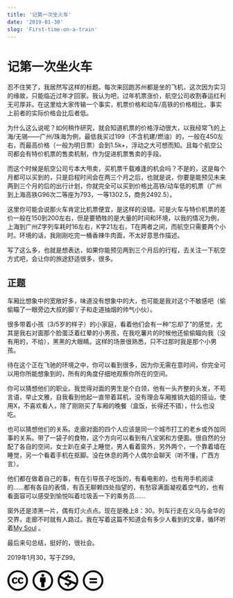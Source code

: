 ```yaml
---
title: '记第一次坐火车'
date: '2019-01-30'
slog: 'First-time-on-a-train'
---
```


# 记第一次坐火车

忍不住笑了，我居然写这样的标题。每次来回跑苏州都是坐的飞机，这次因为实习的缘故，只能临近过年才回家。我认为吧，过年机票涨价，航空公司收割春运红利无可厚非。在这里给大家传输一个事实，机票价格和动车/高铁的价格相比，事实上前者的实际价格会比后者低。  

为什么这么说呢？如何稍作研究，就会知道机票的价格浮动很大，以我经常飞的上海/无锡——广州/珠海为例，最低我买过199（不含机建/燃油）的，一般在450左右，而最高价格（一般为明日票）会到1.5k+，浮动之大可想而知。且每个航空公司都会有特价机票的售卖机制，作为促进机票售卖的手段。  

而这个时候是航空公司亏本大甩卖，买机票千载难逢的机会吗？不是的，这是每个月都可以买到的，只是启程时间会在两三个月之后，也就是说，你要是能预见未来两到三个月的后的出行计划，你就完全可以买到价格比高铁/动车低的机票（广州到上海高铁G96次二等座为793，一等1302.5，商务2492.5）。  

这里你可能会说那火车肯定比机票便宜，是这样的没错。可是火车与特价机票的差价一般在150到200左右，但是要牺牲的是大量的时间和环境，以我的情况为例，上海到广州Z字列车耗时16左右，K字21左右，T在两者之间，而航空只需要两个小时。环境的话，我刚刚吃完一桶香辣牛肉面，不太好意思作描述。  

写了这么多，也就是想表达，如果你能预见两到三个月后的行程，去关注一下航空方式吧，会让你的旅途舒适很多，很多。  

## 正题

车厢比想象中的宽敞好多，味道没有想象中的大，也可能是我对这个不敏感吧（偷偷瞄了一眼旁边大叔的脚丫子和走道抽烟的帅气小伙）。  

很多带着小孩（3/5岁的样子）的小家庭，看着他们会有一种“忘却了”的感觉，尤其是我右对面那个脸蛋泛着红晕的小男孩，在我吃薯片的时候他还偷偷瞄向我（没有用的，不给），黑黑的大眼睛。这样的场景很熟悉，只不过那时我是那个小男孩。  

待在这个正在飞驰的环境之中，你可以看到很多，因为你无需在意时间，你完全可以用你所能想象到的，所有的角度仔细地观察你所在的空间。  

你可以猜想他们的职业。我觉得对面的男生是个白领，他有一头齐整的头发，不苟言语，举止文雅，自我看到他起一直带着耳机，没有理会车厢推销大姐的搭讪，使用X，不喜欢看人，除了刚刚买了车厢的晚餐（盒饭，长得还不错），什么也没吃。  

也可以猜想他们的关系。走廊对面的四个人应该是同一个城市打工的老乡或外加同事的关系。带了一袋子的食物，这个方向可以看到有八宝粥和方便面。很自然的分配了各自的空间，女士趴在桌子上睡觉，男人看着窗外，另外两个，一个靠着墙在睡觉，另一个看着手机在抠脚。没在休息的两个人偶尔会聊天（听不懂，广西方言）。  

他们都在做着自己的事，有在引导孩子吃饭的，有看电影的，也有用手机阅读的……都有各自的表情，有百无聊赖四处指望的，有愁容满面凝视着空气的，也有看面容可以感受到愉悦叫着垃圾丢一下的乘务员……  

窗外还是漆黑一片，偶有灯火点点。现在是晚上8：30。列车行走在义乌与金华的交界，走廊不时就有人路过。我在写着这篇不知道会有多少人看到的文章，循环听着[My Soul](https://music.163.com/song?id=5308028) 。  

最后来句总结，挺好的，很社会。  

2019年1月30，写于Z99。

#### [![版权声明](/images/creativecommons-cc.svg)](https://creativecommons.org/licenses/by-nc-nd/4.0/)
